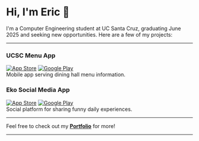 # Hi, I'm Eric 👋

I'm a Computer Engineering student at UC Santa Cruz, graduating June 2025 and seeking new opportunities. Here are a few of my projects:

---

### UCSC Menu App

[![App Store](https://img.shields.io/badge/Download_on_the_App_Store-black.svg?style=flat-square&logo=apple)](https://apps.apple.com/us/app/ucsc-menu/id1670523487?platform=iphone)
[![Google Play](https://img.shields.io/badge/Download_on_Google_Play-black.svg?style=flat-square&logo=google-play)](https://play.google.com/store/apps/details?id=com.orderOfTheCone.android.menu_app&hl=en_US&pli=1)  
Mobile app serving dining hall menu information.  

### Eko Social Media App

[![App Store](https://img.shields.io/badge/Download_on_the_App_Store-black.svg?style=flat-square&logo=apple)](https://apps.apple.com/us/app/eko/id6470772031?platform=iphone)
[![Google Play](https://img.shields.io/badge/Download_on_Google_Play-black.svg?style=flat-square&logo=google-play)](https://play.google.com/store/apps/details?id=com.echo.android&hl=en_US)  
Social platform for sharing funny daily experiences.  

---

Feel free to check out my **[Portfolio](https://github.com/ericbreh/ericbreh/tree/main/portfolio)** for more!


---
